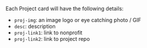 Each Project card will have the following details:
- `proj-img`:  an image logo or eye catching photo / GIF
- `desc`:  description
- `proj-link1`:  link to nonprofit
- `proj-link2`:  link to project repo